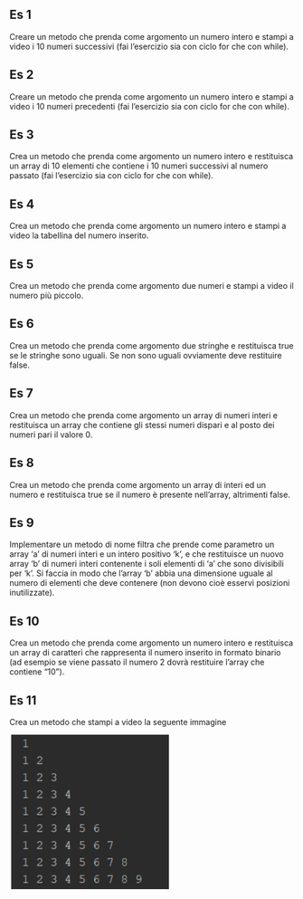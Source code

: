 ## Es 1
Creare un metodo che prenda come argomento un numero intero e stampi a video i 10 numeri successivi (fai l’esercizio sia con ciclo for che con while).

## Es 2
Creare un metodo che prenda come argomento un numero intero e stampi a video i 10 numeri precedenti (fai l’esercizio sia con ciclo for che con while).

## Es 3
Crea un metodo che prenda come argomento un numero intero e restituisca un array di 10 elementi che contiene i 10 numeri successivi al numero passato (fai l’esercizio sia con ciclo for che con while).

## Es 4
Crea un metodo che prenda come argomento un numero intero e stampi a video la tabellina del numero inserito.

## Es 5 
Crea un metodo che prenda come argomento due numeri e stampi a video il numero più piccolo.

## Es 6
Crea un metodo che prenda come argomento due stringhe e restituisca true se le stringhe sono uguali. Se non sono uguali ovviamente deve restituire false.

## Es 7
Crea un metodo che prenda come argomento un array di numeri interi e restituisca un array che contiene gli stessi numeri dispari e al posto dei numeri pari il valore 0.

## Es 8
Crea un metodo che prenda come argomento un array di interi ed un numero e restituisca true se il numero è presente nell’array, altrimenti false.

## Es 9
Implementare un metodo di nome filtra che prende come parametro un array ‘a’ di numeri interi e un intero positivo ‘k’, e che restituisce un nuovo array ‘b’ di numeri interi contenente i soli elementi di ‘a’ che sono divisibili per ‘k’. Si faccia in modo che l’array ‘b’ abbia una dimensione uguale al numero di elementi che deve contenere (non devono cioè esservi posizioni inutilizzate). 

## Es 10
Crea un metodo che prenda come argomento un numero intero e restituisca un array di caratteri che rappresenta il numero inserito in formato binario (ad esempio se viene passato il numero 2 dovrà restituire l’array che contiene “10”).

## Es 11
Crea un metodo che stampi a video la seguente immagine

![alt text](image.png)
